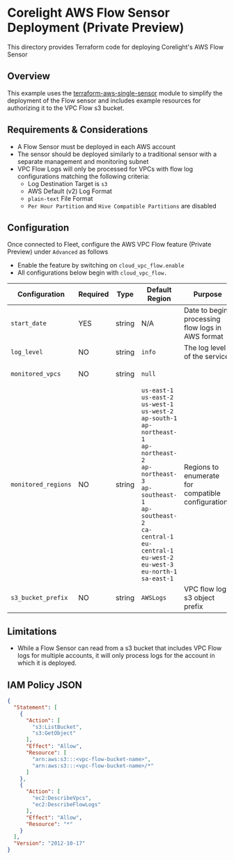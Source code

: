 # Corelight AWS Flow Sensor Deployment (Private Preview)

This directory provides Terraform code for deploying Corelight's AWS Flow Sensor

## Overview

This example uses the [terraform-aws-single-sensor](https://github.com/corelight/terraform-aws-single-sensor) module 
to simplify the deployment of the Flow sensor and includes example resources for authorizing it to the VPC Flow s3 bucket.

## Requirements & Considerations
* A Flow Sensor must be deployed in each AWS account
* The sensor should be deployed similarly to a traditional sensor with a separate management and monitoring subnet
* VPC Flow Logs will only be processed for VPCs with flow log configurations matching the following criteria:
  * Log Destination Target is `s3` 
  * AWS Default (v2) Log Format
  * `plain-text` File Format
  * `Per Hour Partition` and `Hive Compatible Partitions` are disabled

## Configuration 
Once connected to Fleet, configure the AWS VPC Flow feature (Private Preview) under `Advanced` as follows
* Enable the feature by switching on `cloud_vpc_flow.enable`
* All configurations below begin with `cloud_vpc_flow.`

| Configuration       | Required | Type   | Default Region                                                                                                                                                                                                                                                                               | Purpose                                                     | Example                 |
|---------------------|----------|--------|----------------------------------------------------------------------------------------------------------------------------------------------------------------------------------------------------------------------------------------------------------------------------------------------|-------------------------------------------------------------|-------------------------|
| `start_date`        | YES      | string | N/A                                                                                                                                                                                                                                                                                          | Date to begin processing<br/>flow logs in AWS format        | `2025/06/01`            |
| `log_level`         | NO       | string | `info`                                                                                                                                                                                                                                                                                       | The log level of the service                                | `debug` to troubleshoot |
| `monitored_vpcs`    | NO       | string | `null`                                                                                                                                                                                                                                                                                       |                                                             | `vpc-12345,vpc-54321`   |
| `monitored_regions` | NO       | string | `us-east-1`<br/>`us-east-2`<br/>`us-west-1`<br/>`us-west-2`<br/>`ap-south-1`<br/>`ap-northeast-1`<br/>`ap-northeast-2`<br/>`ap-northeast-3`<br/>`ap-southeast-1`<br/>`ap-southeast-2`<br/>`ca-central-1`<br/>`eu-central-1`<br/>`eu-west-2`<br/>`eu-west-3`<br/>`eu-north-1`<br/>`sa-east-1` | Regions to enumerate<br/>for compatible <br/>configurations | `us-east-1,us-east-2`   |
| `s3_bucket_prefix`  | NO       | string | `AWSLogs`                                                                                                                                                                                                                                                                                    | VPC flow log s3 object prefix                               | `AWSLogs`               |

## Limitations
* While a Flow Sensor can read from a s3 bucket that includes VPC Flow logs for multiple accounts, it will only process
    logs for the account in which it is deployed.

## IAM Policy JSON
```json
{
  "Statement": [
    {
      "Action": [
        "s3:ListBucket",
        "s3:GetObject"
      ],
      "Effect": "Allow",
      "Resource": [
        "arn:aws:s3:::<vpc-flow-bucket-name>",
        "arn:aws:s3:::<vpc-flow-bucket-name>/*"
      ]
    },
    {
      "Action": [
        "ec2:DescribeVpcs",
        "ec2:DescribeFlowLogs"
      ],
      "Effect": "Allow",
      "Resource": "*"
    }
  ],
  "Version": "2012-10-17"
}
```